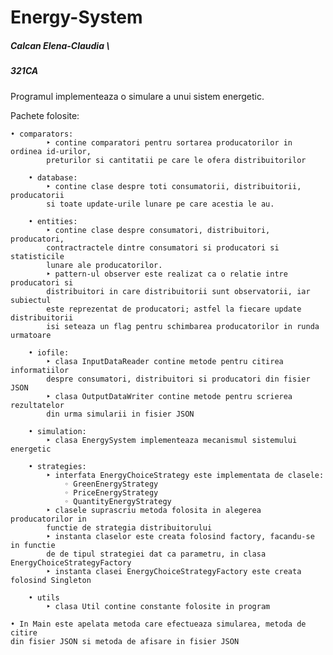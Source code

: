 # Energy-System

##### Calcan Elena-Claudia \
##### 321CA

  Programul implementeaza o simulare a unui sistem energetic.
  
  Pachete folosite:
  
    • comparators:
			‣ contine comparatori pentru sortarea producatorilor in ordinea id-urilor,
			preturilor si cantitatii pe care le ofera distribuitorilor

		• database:
			‣ contine clase despre toti consumatorii, distribuitorii, producatorii
			si toate update-urile lunare pe care acestia le au.

		• entities:
			‣ contine clase despre consumatori, distribuitori, producatori, 
			contractractele dintre consumatori si producatori si statisticile 
			lunare ale producatorilor.
			‣ pattern-ul observer este realizat ca o relatie intre producatori si 
			distribuitori in care distribuitorii sunt observatorii, iar subiectul
			este reprezentat de producatori; astfel la fiecare update distribuitorii
			isi seteaza un flag pentru schimbarea producatorilor in runda urmatoare

		• iofile:
			‣ clasa InputDataReader contine metode pentru citirea informatiilor
			despre consumatori, distribuitori si producatori din fisier JSON
			‣ clasa OutputDataWriter contine metode pentru scrierea rezultatelor
			din urma simularii in fisier JSON

		• simulation:
			‣ clasa EnergySystem implementeaza mecanismul sistemului energetic

		• strategies:
			‣ interfata EnergyChoiceStrategy este implementata de clasele:
				◦ GreenEnergyStrategy
				◦ PriceEnergyStrategy
				◦ QuantityEnergyStrategy
			‣ clasele suprascriu metoda folosita in alegerea producatorilor in
			functie de strategia distribuitorului
			‣ instanta claselor este creata folosind factory, facandu-se in functie
			de de tipul strategiei dat ca parametru, in clasa EnergyChoiceStrategyFactory
			‣ instanta clasei EnergyChoiceStrategyFactory este creata folosind Singleton

		• utils
			‣ clasa Util contine constante folosite in program

	• In Main este apelata metoda care efectueaza simularea, metoda de citire
	din fisier JSON si metoda de afisare in fisier JSON		

